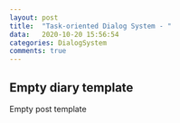 ```yaml
---
layout: post
title:  "Task-oriented Dialog System - "
data:   2020-10-20 15:56:54 
categories: DialogSystem
comments: true
---
```


## Empty diary template

Empty post template
